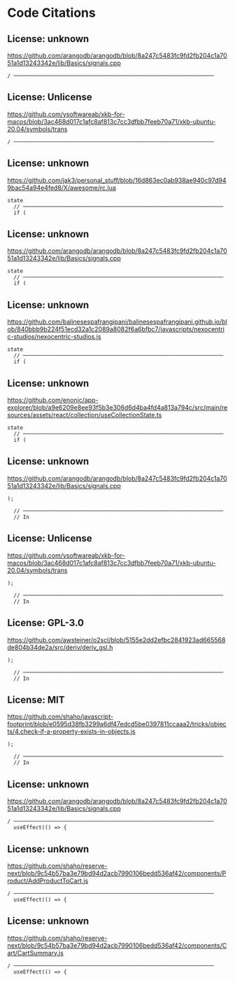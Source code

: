 # Code Citations

## License: unknown

https://github.com/arangodb/arangodb/blob/8a247c5483fc9fd2fb204c1a7051a1d13243342e/lib/Basics/signals.cpp

```
/ ────────────────────────────────────────────────────────────────
```

## License: Unlicense

https://github.com/ysoftwareab/xkb-for-macos/blob/3ac468d017c1afc8af813c7cc3dfbb7feeb70a71/xkb-ubuntu-20.04/symbols/trans

```
/ ────────────────────────────────────────────────────────────────
```

## License: unknown

https://github.com/jak3/personal_stuff/blob/16d863ec0ab938ae940c97d949bac54a94e4fed8/X/awesome/rc.lua

```
state
  // ────────────────────────────────────────────────────────────────
  if (
```

## License: unknown

https://github.com/arangodb/arangodb/blob/8a247c5483fc9fd2fb204c1a7051a1d13243342e/lib/Basics/signals.cpp

```
state
  // ────────────────────────────────────────────────────────────────
  if (
```

## License: unknown

https://github.com/balinesespafrangipani/balinesespafrangipani.github.io/blob/840bbb9b224f51ecd32a1c2089a8082f6a6bfbc7/javascripts/nexocentric-studios/nexocentric-studios.js

```
state
  // ────────────────────────────────────────────────────────────────
  if (
```

## License: unknown

https://github.com/enonic/app-explorer/blob/a9e6209e8ee93f5b3e306d6d4ba4fd4a813a794c/src/main/resources/assets/react/collection/useCollectionState.ts

```
state
  // ────────────────────────────────────────────────────────────────
  if (
```

## License: unknown

https://github.com/arangodb/arangodb/blob/8a247c5483fc9fd2fb204c1a7051a1d13243342e/lib/Basics/signals.cpp

```
);

  // ────────────────────────────────────────────────────────────────
  // In
```

## License: Unlicense

https://github.com/ysoftwareab/xkb-for-macos/blob/3ac468d017c1afc8af813c7cc3dfbb7feeb70a71/xkb-ubuntu-20.04/symbols/trans

```
);

  // ────────────────────────────────────────────────────────────────
  // In
```

## License: GPL-3.0

https://github.com/awsteiner/o2scl/blob/5155e2dd2efbc2841923ad665568de804b34de2a/src/deriv/deriv_gsl.h

```
);

  // ────────────────────────────────────────────────────────────────
  // In
```

## License: MIT

https://github.com/shaho/javascript-footprint/blob/e0595d38fb3299a6df47edcd5be0397811ccaaa2/tricks/objects/4.check-if-a-property-exists-in-objects.js

```
);

  // ────────────────────────────────────────────────────────────────
  // In
```

## License: unknown

https://github.com/arangodb/arangodb/blob/8a247c5483fc9fd2fb204c1a7051a1d13243342e/lib/Basics/signals.cpp

```
/ ────────────────────────────────────────────────────────────────
  useEffect(() => {
```

## License: unknown

https://github.com/shaho/reserve-next/blob/9c54b57ba3e79bd94d2acb7990106bedd536af42/components/Product/AddProductToCart.js

```
/ ────────────────────────────────────────────────────────────────
  useEffect(() => {
```

## License: unknown

https://github.com/shaho/reserve-next/blob/9c54b57ba3e79bd94d2acb7990106bedd536af42/components/Cart/CartSummary.js

```
/ ────────────────────────────────────────────────────────────────
  useEffect(() => {
```
